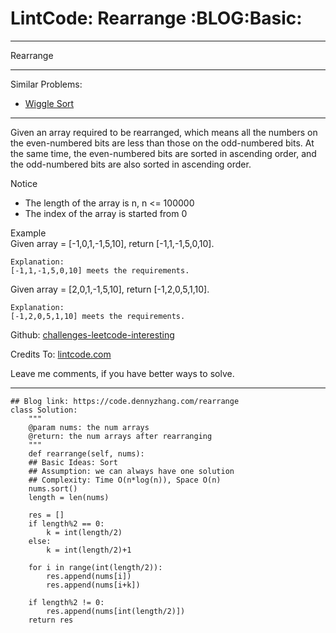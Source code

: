 
# LintCode: Rearrange     :BLOG:Basic:

---

Rearrange  

---

Similar Problems:  

-   [Wiggle Sort](https://code.dennyzhang.com/wiggle-sort)

---

Given an array required to be rearranged, which means all the numbers on the even-numbered bits are less than those on the odd-numbered bits. At the same time, the even-numbered bits are sorted in ascending order, and the odd-numbered bits are also sorted in ascending order.  

Notice  

-   The length of the array is n, n <= 100000
-   The index of the array is started from 0

Example  
Given array = [-1,0,1,-1,5,10], return [-1,1,-1,5,0,10].  

    Explanation:
    [-1,1,-1,5,0,10] meets the requirements.

Given array = [2,0,1,-1,5,10], return [-1,2,0,5,1,10].  

    Explanation:
    [-1,2,0,5,1,10] meets the requirements.

Github: [challenges-leetcode-interesting](https://github.com/DennyZhang/challenges-leetcode-interesting/tree/master/problems/rearrange)  

Credits To: [lintcode.com](http://www.lintcode.com/en/problem/rearrange/)  

Leave me comments, if you have better ways to solve.  

---

    ## Blog link: https://code.dennyzhang.com/rearrange
    class Solution:
        """
        @param nums: the num arrays 
        @return: the num arrays after rearranging
        """
        def rearrange(self, nums):
    	## Basic Ideas: Sort
    	## Assumption: we can always have one solution
    	## Complexity: Time O(n*log(n)), Space O(n)
    	nums.sort()
    	length = len(nums)
    
    	res = []
    	if length%2 == 0:
    	    k = int(length/2)
    	else:
    	    k = int(length/2)+1
    
    	for i in range(int(length/2)):
    	    res.append(nums[i])
    	    res.append(nums[i+k])
    
    	if length%2 != 0:
    	    res.append(nums[int(length/2)])
    	return res


